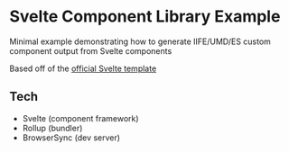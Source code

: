 # Svelte Component Library Example

Minimal example demonstrating how to generate IIFE/UMD/ES custom component output from Svelte components

Based off of the [official Svelte template](https://github.com/sveltejs/template)

## Tech

- Svelte (component framework)
- Rollup (bundler)
- BrowserSync (dev server)

